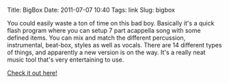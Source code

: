 Title: BigBox
Date: 2011-07-07 10:40
Tags: link
Slug: bigbox

You could easily waste a ton of time on this bad boy. Basically it's a quick flash program where you can setup 7 part acappella song with some defined items. You can mix and match the different percussion, instrumental, beat-box, styles as well as vocals. There are 14 different types of things, and apparently a new version is on the way. It's a really neat music tool that's very entertaining to use. 

[Check it out here!](http://www.incredibox.fr/bigbox_en.swf)

